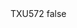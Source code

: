 <?xml version="1.0" encoding="UTF-8"?>
<CustomMetadata xmlns="http://soap.sforce.com/2006/04/metadata">
    <label>TXU572</label>
    <protected>false</protected>
</CustomMetadata>
